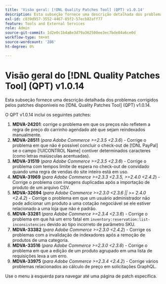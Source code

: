 ```yaml
---
title: 'Visão geral: [!DNL Quality Patches Tool] (QPT) v1.0.14'
description: Esta subseção fornece uma descrição detalhada dos problemas corrigidos pelos patches disponíveis no [!DNL Quality Patches Tool] (QPT) v1.0.14.
exl-id: c839d957-3552-4467-85f2-57ecb82aff77
feature: Tools and External Services
role: Admin
source-git-commit: 1d2e0c1b4a8e3d79a362500ee3ec7bde84a6ce0d
workflow-type: tm+mt
source-wordcount: '286'
ht-degree: 0%

---
```


# Visão geral do [!DNL Quality Patches Tool] (QPT) v1.0.14

Esta subseção fornece uma descrição detalhada dos problemas corrigidos pelos patches disponíveis no [!DNL Quality Patches Tool] (QPT) v1.0.14.

O QPT v1.0.14 inclui os seguintes patches:

1. **MDVA-24201**: corrige o problema em que os preços não refletem a regra de preço do carrinho agendado até que sejam reindexados manualmente.
1. **MDVA-28511** (*para Adobe Commerce >=2.3.5 &lt;2.3.6*) - Corrige o problema em que não é possível concluir o check-out de [!DNL PayPal] se o campo [!UICONTROL Name] contiver determinados caracteres (como letras maiúsculas acentuadas).
1. **MDVA-31519** (*para Adobe Commerce >=2.3.5 &lt;2.3.6*) - Corrige o problema com tempos limite de espera no check-out de convidado quando uma regra de vendas do site inteiro está em uso.
1. **MDVA-31969** (*para Adobe Commerce >=2.3.3 &lt;2.3.5, >=2.4.0 &lt;2.4.2*) - Corrige o problema com imagens duplicadas após a importação de produto de um arquivo CSV.
1. **MDVA-32694** (*para Adobe Commerce >=2.3.0 &lt;2.3.6 || >= 2.4.0 &lt;2.4.2*) - Corrige o problema em que um usuário administrador não pode adicionar um produto a uma cotação negociável se ele estiver relacionado a uma loja que não é padrão.
1. **MDVA-33281** (*para Adobe Commerce >=2.3.4 &lt;2.3.6*) - Corrige o problema em que há um erro fatal em `inventory:reservation:list-inconsistencies` devido ao tipo incorreto de parâmetro SKU.
1. **MDVA-33382** (*para Adobe Commerce >=2.3.0 &lt;2.4.2*) - Corrige os problemas com a invalidação de indexadores após a remoção de produtos de uma categoria.
1. **MDVA-33516** (*para Adobe Commerce >=2.3.0 &lt;2.3.6*) - Corrige o problema em que a edição de um produto agrupado em uma lista de requisições leva a um erro.
1. **MDVA-33975** (*para Adobe Commerce >=2.3.4 &lt;2.4.2*) - Corrige vários problemas relacionados ao cálculo de preço em solicitações GraphQL.

Use o menu à esquerda para navegar até uma página de patch específica.
